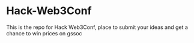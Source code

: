 # Hack-Web3Conf
This is the repo for Hack Web3Conf, place to submit your ideas and get a chance to win prices on gssoc
